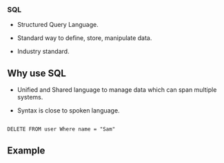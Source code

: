 ### SQL

- Structured Query Language.

- Standard way to define, store, manipulate data.

- Industry standard.


## Why use SQL

- Unified and Shared language to manage data which can span multiple systems.

- Syntax is close to spoken language.

```html

DELETE FROM user Where name = "Sam"

```

## Example
